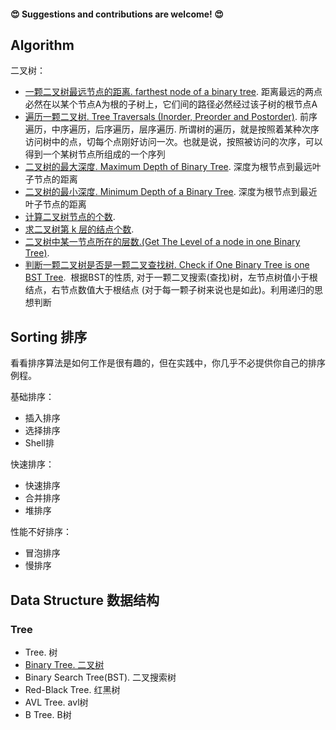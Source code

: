 

#### 😍 Suggestions and contributions are welcome! 😍








## Algorithm

二叉树：
- [一颗二叉树最远节点的距离. farthest node of a binary tree](https://github.com/huanjulu/Algorithm/blob/master/Binary%20Tree/%20Farthest%20Node%20Of%20A%20Binary%20Tree/README.md). 距离最远的两点必然在以某个节点A为根的子树上，它们间的路径必然经过该子树的根节点A
- [遍历一颗二叉树. Tree Traversals (Inorder, Preorder and Postorder)](https://github.com/huanjulu/Algorithm/blob/master/Binary%20Tree/Binary%20Tree%20Traversal%20/README.md).  前序遍历，中序遍历，后序遍历，层序遍历. 所谓树的遍历，就是按照着某种次序访问树中的点，切每个点刚好访问一次。也就是说，按照被访问的次序，可以得到一个某树节点所组成的一个序列
- [二叉树的最大深度.  Maximum Depth of Binary Tree](https://github.com/huanjulu/Data-Structure-And-Algorithm/blob/master/Binary%20Tree/Calculate%20Max%20Depth%20Of%20Tree/README.md). 深度为根节点到最远叶子节点的距离
- [二叉树的最小深度. Minimum Depth of a Binary Tree](https://github.com/huanjulu/Data-Structure-And-Algorithm/blob/master/Binary%20Tree/Calculate%20Minmum%20Depth%20Of%20Tree%20copy/README.md). 深度为根节点到最近叶子节点的距离
- [计算二叉树节点的个数]().  
- [求二叉树第 k 层的结点个数]().
- [二叉树中某一节点所在的层数.(Get The Level of a node in one Binary Tree)]().
- [判断一颗二叉树是否是一颗二叉查找树. Check if One Binary Tree is one BST Tree](https://github.com/huanjulu/Algorithm/blob/master/Binary%20Search%20Tree/Check%20BT%20if%20one%20BST%20/README.md).  根据BST的性质, 对于一颗二叉搜索(查找)树，左节点树值小于根结点，右节点数值大于根结点 (对于每一颗子树来说也是如此)。利用递归的思想判断




## Sorting 排序

看看排序算法是如何工作是很有趣的，但在实践中，你几乎不必提供你自己的排序例程。

基础排序：

- 插入排序
- 选择排序
- Shell排

快速排序：

- 快速排序
- 合并排序
- 堆排序

性能不好排序：

- 冒泡排序
- 慢排序

## Data Structure 数据结构

### Tree
- Tree. 树
- [Binary Tree. 二叉树](https://github.com/huanjulu/Algorithm/blob/master/Binary%20Tree/README.md)
- Binary Search Tree(BST). 二叉搜索树
- Red-Black Tree. 红黑树
- AVL Tree. avl树
- B Tree. B树


